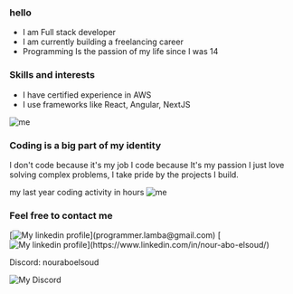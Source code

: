 ### hello
* I am Full stack developer
* I am currently building a freelancing career
* Programming Is the passion of my life since I was 14

### Skills and interests
* I have certified experience in AWS
* I use frameworks like React, Angular, NextJS

![me](https://wakatime.com/share/@nouraboelsoud/935fc388-7e25-4799-bcf8-dbea1903caff.svg)

### Coding is a big part of my identity
I don't code because it's my job I code because It's my passion I just love solving complex problems, I take pride by the projects I build.

my last year coding activity in hours
![me](https://wakatime.com/share/@nouraboelsoud/62fcf70a-4c6c-46e0-a529-327ff9e88f8a.svg)

### Feel free to contact me
[![My linkedin profile](https://img.shields.io/badge/email-blue?&logoColor=white")](programmer.lamba@gmail.com)
[![My linkedin profile](https://img.shields.io/badge/LinkedIn-blue?logo=linkedin&logoColor=white")](https://www.linkedin.com/in/nour-abo-elsoud/)

Discord: nouraboelsoud


![My Discord](https://discord-readme-badge.vercel.app/api?id=315221078093856768)
